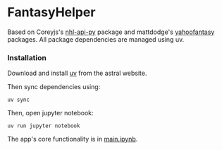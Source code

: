 # FantasyHelper


Based on Coreyjs's [nhl-api-py](https://github.com/coreyjs/nhl-api-py) package and mattdodge's [yahoofantasy](https://github.com/mattdodge/yahoofantasy) packages. All package dependencies are managed using uv.

### Installation

Download and install [uv](https://docs.astral.sh/uv/getting-started/installation/) from the astral website.

Then sync dependencies using:

```
uv sync
```

Then, open jupyter notebook:
```
uv run jupyter notebook
```

The app's core functionality is in [main.ipynb](main.ipynb).
